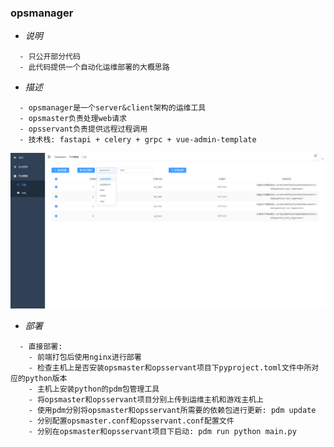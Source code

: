 ### opsmanager

* *说明*
```
  - 只公开部分代码
  - 此代码提供一个自动化运维部署的大概思路
```

* *描述*
```
  - opsmanager是一个server&client架构的运维工具
  - opsmaster负责处理web请求
  - opsservant负责提供远程过程调用
  - 技术栈: fastapi + celery + grpc + vue-admin-template
```

![展示](./img/ops.png)

* *部署*
```
  - 直接部署:
    - 前端打包后使用nginx进行部署
    - 检查主机上是否安装opsmaster和opsservant项目下pyproject.toml文件中所对应的python版本
    - 主机上安装python的pdm包管理工具
    - 将opsmaster和opsservant项目分别上传到运维主机和游戏主机上
    - 使用pdm分别将opsmaster和opsservant所需要的依赖包进行更新: pdm update
    - 分别配置opsmaster.conf和opsservant.conf配置文件
    - 分别在opsmaster和opsservant项目下启动: pdm run python main.py
```
  <!-- - docker部署
    - 运维主机和游戏主机安装docker服务
    - 将opsmaster和opsservant项目上传到运维主机和游戏主机
    - 分别在opsmaster和opsservant目录下进行对应的镜像构建: 
      - docker build -t pro-opsmaster .
      - docker build -t pro-opsservant .
    - 分别在运维主机和游戏主机上根据pro-opsmaster和pro-opsservant镜像启动对应的容器:
      - docker run --name opsmaster --rm -p 8888:8888 -itd pro-opsmaster
      - docker run --name opsservant --rm -p 8887:8887 -v /data/game:/data/game -itd pro-opsservant
  -->
